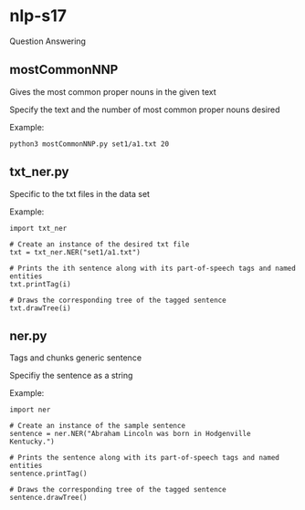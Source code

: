 # nlp-s17
Question Answering

## mostCommonNNP 
  Gives the most common proper nouns in the given text

  Specify the text and the number of most common proper nouns desired
  
  Example:
  
	python3 mostCommonNNP.py set1/a1.txt 20


## txt_ner.py
  Specific to the txt files in the data set

  Example:

	import txt_ner

	# Create an instance of the desired txt file
	txt = txt_ner.NER("set1/a1.txt")

	# Prints the ith sentence along with its part-of-speech tags and named entities
	txt.printTag(i)  

	# Draws the corresponding tree of the tagged sentence
	txt.drawTree(i)  


## ner.py
  Tags and chunks generic sentence

  Specifiy the sentence as a string

  Example:

	import ner

	# Create an instance of the sample sentence
	sentence = ner.NER("Abraham Lincoln was born in Hodgenville Kentucky.")

	# Prints the sentence along with its part-of-speech tags and named entities
	sentence.printTag()  

	# Draws the corresponding tree of the tagged sentence
	sentence.drawTree()  
